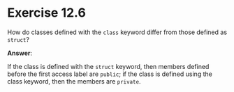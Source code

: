 # Exercise 12.6

How do classes defined with the `class` keyword differ from those defined as `struct`?

**Answer**:

If the class is defined with the `struct` keyword, then members defined before the first access label are `public`; if the class is defined using the class keyword, then the members are `private`.